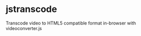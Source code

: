 jstranscode
===========

Transcode video to HTML5 compatible format in-browser with videoconverter.js
